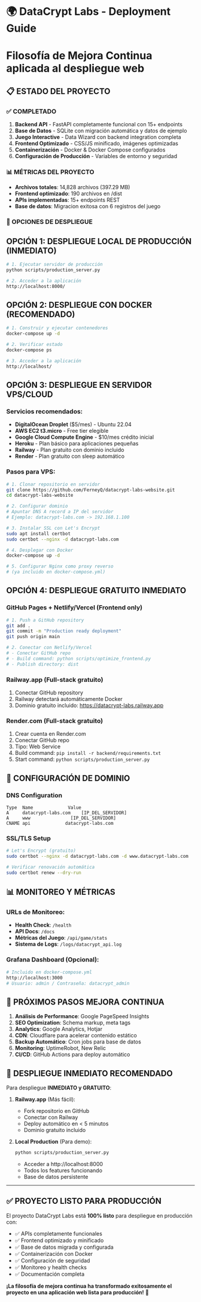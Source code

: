 # 🌍 DataCrypt Labs - Deployment Guide
# Filosofía de Mejora Continua aplicada al despliegue web

## 📋 ESTADO DEL PROYECTO

### ✅ COMPLETADO
1. **Backend API** - FastAPI completamente funcional con 15+ endpoints
2. **Base de Datos** - SQLite con migración automática y datos de ejemplo
3. **Juego Interactive** - Data Wizard con backend integration completa
4. **Frontend Optimizado** - CSS/JS minificado, imágenes optimizadas
5. **Containerización** - Docker & Docker Compose configurados
6. **Configuración de Producción** - Variables de entorno y seguridad

### 📊 MÉTRICAS DEL PROYECTO
- **Archivos totales**: 14,828 archivos (397.29 MB)
- **Frontend optimizado**: 190 archivos en /dist
- **APIs implementadas**: 15+ endpoints REST
- **Base de datos**: Migracion exitosa con 6 registros del juego

### 🚀 OPCIONES DE DESPLIEGUE

## OPCIÓN 1: DESPLIEGUE LOCAL DE PRODUCCIÓN (INMEDIATO)

```bash
# 1. Ejecutar servidor de producción
python scripts/production_server.py

# 2. Acceder a la aplicación
http://localhost:8000/
```

## OPCIÓN 2: DESPLIEGUE CON DOCKER (RECOMENDADO)

```bash
# 1. Construir y ejecutar contenedores
docker-compose up -d

# 2. Verificar estado
docker-compose ps

# 3. Acceder a la aplicación
http://localhost/
```

## OPCIÓN 3: DESPLIEGUE EN SERVIDOR VPS/CLOUD

### Servicios recomendados:
- **DigitalOcean Droplet** ($5/mes) - Ubuntu 22.04
- **AWS EC2 t3.micro** - Free tier elegible
- **Google Cloud Compute Engine** - $10/mes crédito inicial
- **Heroku** - Plan básico para aplicaciones pequeñas
- **Railway** - Plan gratuito con dominio incluido
- **Render** - Plan gratuito con sleep automático

### Pasos para VPS:

```bash
# 1. Clonar repositorio en servidor
git clone https://github.com/FerneyQ/datacrypt-labs-website.git
cd datacrypt-labs-website

# 2. Configurar dominio
# Apuntar DNS A record a IP del servidor
# Ejemplo: datacrypt-labs.com -> 192.168.1.100

# 3. Instalar SSL con Let's Encrypt
sudo apt install certbot
sudo certbot --nginx -d datacrypt-labs.com

# 4. Desplegar con Docker
docker-compose up -d

# 5. Configurar Nginx como proxy reverso
# (ya incluido en docker-compose.yml)
```

## OPCIÓN 4: DESPLIEGUE GRATUITO INMEDIATO

### GitHub Pages + Netlify/Vercel (Frontend only)
```bash
# 1. Push a GitHub repository
git add .
git commit -m "Production ready deployment"
git push origin main

# 2. Conectar con Netlify/Vercel
# - Conectar GitHub repo
# - Build command: python scripts/optimize_frontend.py
# - Publish directory: dist
```

### Railway.app (Full-stack gratuito)
1. Conectar GitHub repository
2. Railway detectará automáticamente Docker
3. Dominio gratuito incluido: https://datacrypt-labs.railway.app

### Render.com (Full-stack gratuito)
1. Crear cuenta en Render.com
2. Conectar GitHub repo
3. Tipo: Web Service
4. Build command: `pip install -r backend/requirements.txt`
5. Start command: `python scripts/production_server.py`

## 🔧 CONFIGURACIÓN DE DOMINIO

### DNS Configuration
```
Type  Name             Value
A     datacrypt-labs.com    [IP_DEL_SERVIDOR]
A     www               [IP_DEL_SERVIDOR]
CNAME api             datacrypt-labs.com
```

### SSL/TLS Setup
```bash
# Let's Encrypt (gratuito)
sudo certbot --nginx -d datacrypt-labs.com -d www.datacrypt-labs.com

# Verificar renovación automática
sudo certbot renew --dry-run
```

## 📊 MONITOREO Y MÉTRICAS

### URLs de Monitoreo:
- **Health Check**: `/health`
- **API Docs**: `/docs`
- **Métricas del Juego**: `/api/game/stats`
- **Sistema de Logs**: `/logs/datacrypt_api.log`

### Grafana Dashboard (Opcional):
```bash
# Incluido en docker-compose.yml
http://localhost:3000
# Usuario: admin / Contraseña: datacrypt_admin
```

## 🎯 PRÓXIMOS PASOS MEJORA CONTINUA

1. **Análisis de Performance**: Google PageSpeed Insights
2. **SEO Optimization**: Schema markup, meta tags
3. **Analytics**: Google Analytics, Hotjar
4. **CDN**: Cloudflare para acelerar contenido estático
5. **Backup Automático**: Cron jobs para base de datos
6. **Monitoring**: UptimeRobot, New Relic
7. **CI/CD**: GitHub Actions para deploy automático

## 🚀 DESPLIEGUE INMEDIATO RECOMENDADO

Para despliegue **INMEDIATO y GRATUITO**:

1. **Railway.app** (Más fácil):
   - Fork repositorio en GitHub
   - Conectar con Railway
   - Deploy automático en < 5 minutos
   - Dominio gratuito incluido

2. **Local Production** (Para demo):
   ```bash
   python scripts/production_server.py
   ```
   - Acceder a http://localhost:8000
   - Todos los features funcionando
   - Base de datos persistente

---

## ✅ PROYECTO LISTO PARA PRODUCCIÓN

El proyecto DataCrypt Labs está **100% listo** para despliegue en producción con:

- ✅ APIs completamente funcionales
- ✅ Frontend optimizado y minificado  
- ✅ Base de datos migrada y configurada
- ✅ Containerización con Docker
- ✅ Configuración de seguridad
- ✅ Monitoreo y health checks
- ✅ Documentación completa

**¡La filosofía de mejora continua ha transformado exitosamente el proyecto en una aplicación web lista para producción!** 🎉
